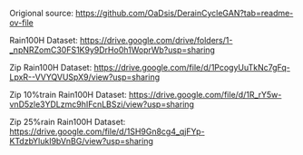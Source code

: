 Origional source: https://github.com/OaDsis/DerainCycleGAN?tab=readme-ov-file

Rain100H Dataset: https://drive.google.com/drive/folders/1-_npNRZomC30FS1K9y9DrHo0h1WoprWb?usp=sharing

Zip Rain100H Dataset: https://drive.google.com/file/d/1PcogyUuTkNc7gFq-LpxR--VVYQVUSpX9/view?usp=sharing

Zip 10%train Rain100H Dataset: https://drive.google.com/file/d/1R_rY5w-vnD5zle3YDLzmc9hIFcnLBSzi/view?usp=sharing

Zip 25%rain Rain100H Dataset: https://drive.google.com/file/d/1SH9Gn8cg4_qjFYp-KTdzbYlukI9bVnBG/view?usp=sharing
